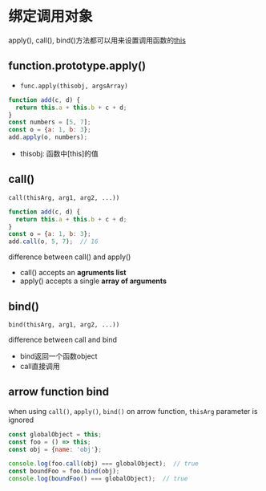 # 绑定调用对象

apply(), call(), bind()方法都可以用来设置调用函数的[this](JavaScript_this.md)

## function.prototype.apply()

- `func.apply(thisobj, argsArray)`

```js
function add(c, d) {
  return this.a + this.b + c + d;
}
const numbers = [5, 7];
const o = {a: 1, b: 3};
add.apply(o, numbers);
```

- thisobj: 函数中[this]的值

## call()

`call(thisArg, arg1, arg2, ...))`

```js
function add(c, d) {
  return this.a + this.b + c + d;
}
const o = {a: 1, b: 3};
add.call(o, 5, 7);  // 16
```

difference between call() and apply()

- call() accepts an **agruments list**
- apply() accepts a single **array of arguments**

## bind()

`bind(thisArg, arg1, arg2, ...))`

difference between call and bind

- bind返回一个函数object
- call直接调用

## arrow function bind

when using `call()`, `apply()`, `bind()` on arrow function, `thisArg` parameter is ignored

```js
const globalObject = this;
const foo = () => this;
const obj = {name: 'obj'};

console.log(foo.call(obj) === globalObject);  // true
const boundFoo = foo.bind(obj);
console.log(boundFoo() === globalObject);  // true
```
